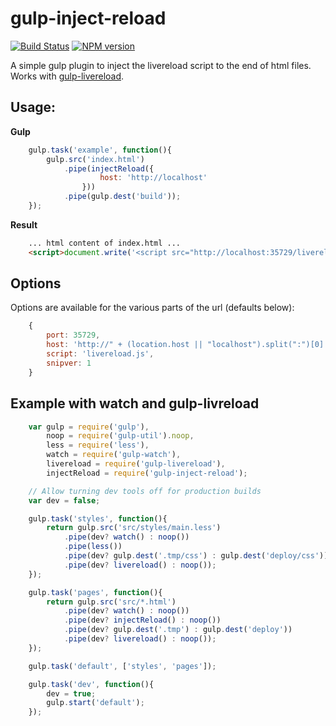# gulp-inject-reload
[![Build Status](https://travis-ci.org/Schmicko/gulp-inject-reload.svg?branch=master)](https://travis-ci.org/Schmicko/gulp-inject-reload)
[![NPM version](https://badge.fury.io/js/gulp-inject-reload.svg)](http://badge.fury.io/js/gulp-inject-reload)

A simple gulp plugin to inject the livereload script to the end of html files.
Works with [gulp-livereload](https://www.npmjs.org/package/gulp-livereload/).

## Usage:

**Gulp**

```js
    gulp.task('example', function(){
        gulp.src('index.html')
            .pipe(injectReload({
                    host: 'http://localhost'
                }))
            .pipe(gulp.dest('build'));
    });
```

**Result**

```html
    ... html content of index.html ...
    <script>document.write('<script src="http://localhost:35729/livereload.js?snipver=1"></'+'script>');</script>
```

## Options

Options are available for the various parts of the url (defaults below):

```js
    {
        port: 35729,
        host: 'http://" + (location.host || "localhost").split(":")[0] + "',
        script: 'livereload.js',
        snipver: 1
    }
```

## Example with watch and gulp-livreload

```js
    var gulp = require('gulp'),
        noop = require('gulp-util').noop,
        less = require('less'),
        watch = require('gulp-watch'),
        livereload = require('gulp-livereload'),
        injectReload = require('gulp-inject-reload');

    // Allow turning dev tools off for production builds
    var dev = false;

    gulp.task('styles', function(){
        return gulp.src('src/styles/main.less')
            .pipe(dev? watch() : noop())
            .pipe(less())
            .pipe(dev? gulp.dest('.tmp/css') : gulp.dest('deploy/css'))
            .pipe(dev? livereload() : noop());
    });

    gulp.task('pages', function(){
        return gulp.src('src/*.html')
            .pipe(dev? watch() : noop())
            .pipe(dev? injectReload() : noop())
            .pipe(dev? gulp.dest('.tmp') : gulp.dest('deploy'))
            .pipe(dev? livereload() : noop());
    });

    gulp.task('default', ['styles', 'pages']);

    gulp.task('dev', function(){
        dev = true;
        gulp.start('default');
    });
```
